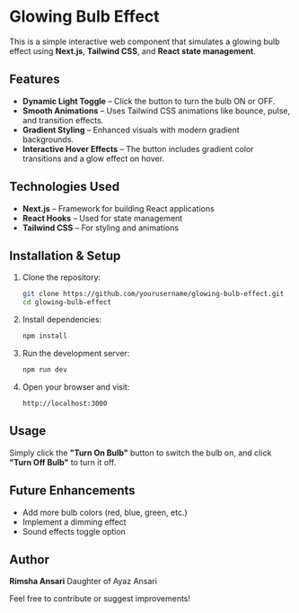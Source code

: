 # Glowing Bulb Effect

This is a simple interactive web component that simulates a glowing bulb effect using **Next.js**, **Tailwind CSS**, and **React state management**.

## Features
- **Dynamic Light Toggle** – Click the button to turn the bulb ON or OFF.
- **Smooth Animations** – Uses Tailwind CSS animations like bounce, pulse, and transition effects.
- **Gradient Styling** – Enhanced visuals with modern gradient backgrounds.
- **Interactive Hover Effects** – The button includes gradient color transitions and a glow effect on hover.

## Technologies Used
- **Next.js** – Framework for building React applications
- **React Hooks** – Used for state management
- **Tailwind CSS** – For styling and animations

## Installation & Setup
1. Clone the repository:
   ```sh
   git clone https://github.com/yourusername/glowing-bulb-effect.git
   cd glowing-bulb-effect
   ```
2. Install dependencies:
   ```sh
   npm install
   ```
3. Run the development server:
   ```sh
   npm run dev
   ```
4. Open your browser and visit:
   ```
   http://localhost:3000
   ```

## Usage
Simply click the **"Turn On Bulb"** button to switch the bulb on, and click **"Turn Off Bulb"** to turn it off.

## Future Enhancements
- Add more bulb colors (red, blue, green, etc.)
- Implement a dimming effect
- Sound effects toggle option

## Author
**Rimsha Ansari**
Daughter of Ayaz Ansari

Feel free to contribute or suggest improvements!
